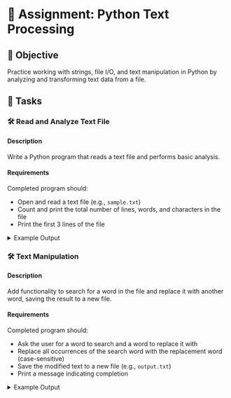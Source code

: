 # 📘 Assignment: Python Text Processing

## 🎯 Objective

Practice working with strings, file I/O, and text manipulation in Python by analyzing and transforming text data from a file.

## 📝 Tasks

### 🛠️ Read and Analyze Text File

#### Description
Write a Python program that reads a text file and performs basic analysis.

#### Requirements
Completed program should:
- Open and read a text file (e.g., `sample.txt`)
- Count and print the total number of lines, words, and characters in the file
- Print the first 3 lines of the file

<details>
<summary>Example Output</summary>

```
Total lines: 20
Total words: 150
Total characters: 900
First 3 lines:
Line 1: ...
Line 2: ...
Line 3: ...
```
</details>

### 🛠️ Text Manipulation

#### Description
Add functionality to search for a word in the file and replace it with another word, saving the result to a new file.

#### Requirements
Completed program should:
- Ask the user for a word to search and a word to replace it with
- Replace all occurrences of the search word with the replacement word (case-sensitive)
- Save the modified text to a new file (e.g., `output.txt`)
- Print a message indicating completion

<details>
<summary>Example Output</summary>

```
Enter word to search: Python
Enter replacement word: Java
All occurrences of 'Python' replaced with 'Java'. Output saved to output.txt
```
</details>
